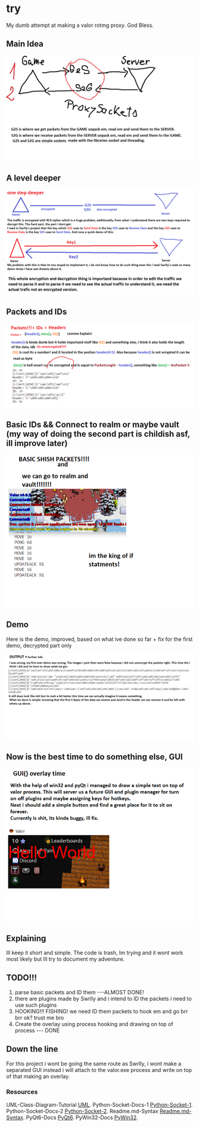# try
 My dumb attempt at making a valor rotmg proxy. God Bless.

## Main Idea
<p align="center">
  <img src="maini.jpg" />
</p>

## A level deeper
<p align="center">
  <img src="deeper.png" />
</p>

## Packets and IDs
<p align="center">
  <img src="packets&ids.png" />
</p>

## Basic IDs && Connect to realm or maybe vault (my way of doing the second part is childish asf, ill improve later)
<p align="center">
  <img src="IFstatementKING.png" />
</p>

## Demo
Here is the demo, improved, based on what ive done so far + fix for the first demo, decrypted part only
<p align="center">
  <img src="output.png" />
</p>

## Now is the best time to do something else, GUI
<p align="center">
  <img src="gui.png" />
</p>

## Explaining
Ill keep it short and simple. The code is trash, Im trying and it wont work most likely but Ill try to document my adventure.


## TODO!!!
1. parse basic packets and ID them ---ALMOST DONE!
2. there are plugins made by Swrlly and i intend to ID the packets i need to use such plugins
3. HOOKING!!! FISHING! we need ID them packets to hook em and go brr brr ok? trust me bro
4. Create the overlay using process hooking and drawing on top of process --- DONE

## Down the line
For this project i wont be going the same route as Swrlly, i wont make a separated GUI instead i will attach to the valor.exe process and write on top of that making an overlay. 


### Resources 
UML-Class-Diagram-Tutorial [UML](https://www.visual-paradigm.com/guide/uml-unified-modeling-language/uml-class-diagram-tutorial/).
Python-Socket-Docs-1 [Python-Socket-1](https://realpython.com/python-sockets/).
Python-Socket-Docs-2 [Python-Socket-2](https://docs.python.org/3/library/socket.html).
Readme.md-Syntax [Readme.md-Syntax](https://docs.github.com/en/get-started/writing-on-github/getting-started-with-writing-and-formatting-on-github/basic-writing-and-formatting-syntax).
PyQt6-Docs [PyQt6](https://www.riverbankcomputing.com/static/Docs/PyQt6/api/qtwidgets/qwidget.html#qwidget).
PyWin32-Docs [PyWin32](http://timgolden.me.uk/pywin32-docs/contents.html).
